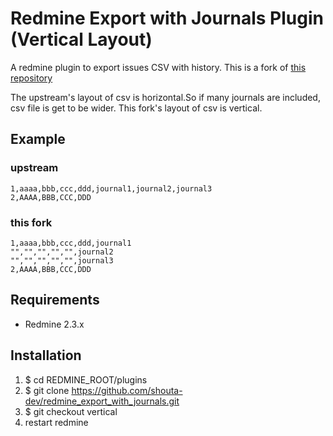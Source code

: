 Redmine Export with Journals Plugin (Vertical Layout)
========================================
A redmine plugin to export issues CSV with history.
This is a fork of [this repository](https://github.com/shouta-dev/redmine_export_with_journals.git)

The upstream's layout of csv is horizontal.So if many journals are included, csv file is get to be wider.
This fork's layout of csv is vertical.

Example
--------------------

### upstream

```
1,aaaa,bbb,ccc,ddd,journal1,journal2,journal3
2,AAAA,BBB,CCC,DDD
```

### this fork

```
1,aaaa,bbb,ccc,ddd,journal1
"","","","","",journal2
"","","","","",journal3
2,AAAA,BBB,CCC,DDD
```


Requirements
---------------------
* Redmine 2.3.x

Installation
---------------------

1. $ cd REDMINE_ROOT/plugins
2. $ git clone https://github.com/shouta-dev/redmine_export_with_journals.git
3. $ git checkout vertical
4. restart redmine

